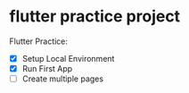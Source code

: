 # flutter practice project

Flutter Practice:
- [x] Setup Local Environment
- [x] Run First App
- [ ] Create multiple pages 
